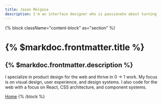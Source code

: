 ```yaml
---
title: Jason Melgoza
description: I'm an interface designer who is passionate about turning complex problems into simple and elegant solutions.
---
```


{% block className="content-block" as="section" %}
# {% $markdoc.frontmatter.title %}

## {% $markdoc.frontmatter.description %}

I specialize in product design for the web and thrive in 0 → 1 work. My focus is on visual design, user experience, and design systems. I also code for the web with a focus on React, CSS architecture, and component systems.

[Home](/)
{% /block %}